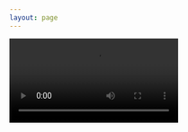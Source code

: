 ```yaml
---
layout: page
---
```


<script setup>

import Video from "../.vitepress/theme/components/Video.vue"

</script>

<Video src='https://www.mnapi.cn/ng.php?type=video'   />